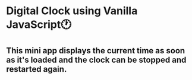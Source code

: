 # Digital Clock using Vanilla JavaScript🕐
## This mini app displays the current time as soon as it's loaded and the clock can be stopped and restarted again. 